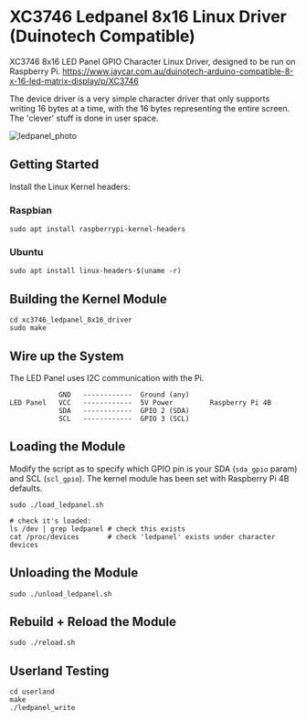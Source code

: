 # XC3746 Ledpanel 8x16 Linux Driver (Duinotech Compatible)
XC3746 8x16 LED Panel GPIO Character Linux Driver, designed to be run on Raspberry Pi.
https://www.jaycar.com.au/duinotech-arduino-compatible-8-x-16-led-matrix-display/p/XC3746

The device driver is a very simple character driver that only supports writing 16 bytes at a time, with the 16 bytes representing the entire screen. The 'clever' stuff is done in user space. 

![ledpanel_photo](https://github.com/timulations/xc3746_ledpanel_8x16_driver/assets/108556839/0be8a4e6-bbd3-460a-be80-19f3d0ff9546)


## Getting Started
Install the Linux Kernel headers:

### Raspbian
```
sudo apt install raspberrypi-kernel-headers
```

### Ubuntu
```
sudo apt install linux-headers-$(uname -r)
```

## Building the Kernel Module
```
cd xc3746_ledpanel_8x16_driver
sudo make
```

## Wire up the System
The LED Panel uses I2C communication with the Pi.
```
            GND   ------------  Ground (any)
LED Panel   VCC   ------------  5V Power         Raspberry Pi 4B
            SDA   ------------  GPIO 2 (SDA) 
            SCL   ------------  GPIO 3 (SCL)

```

## Loading the Module
Modify the script as to specify which GPIO pin is your SDA (`sda_gpio` param) and SCL (`scl_gpio`). The kernel module has been set with Raspberry Pi 4B defaults.
```
sudo ./load_ledpanel.sh

# check it's loaded:
ls /dev | grep ledpanel # check this exists
cat /proc/devices       # check 'ledpanel' exists under character devices
```

## Unloading the Module
```
sudo ./unload_ledpanel.sh
```

## Rebuild + Reload the Module
```
sudo ./reload.sh
```


## Userland Testing
```
cd userland
make
./ledpanel_write
```
